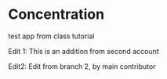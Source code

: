 # Concentration
test app from class tutorial


Edit 1: This is an addition from second account




Edit2: Edit from branch 2, by main contributor
